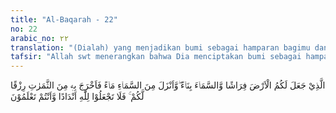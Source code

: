 ```yaml
---
title: "Al-Baqarah - 22"
no: 22
arabic_no: ٢٢
translation: "(Dialah) yang menjadikan bumi sebagai hamparan bagimu dan langit sebagai atap, dan Dialah yang menurunkan air (hujan) dari langit, lalu Dia hasilkan dengan (hujan) itu buah-buahan sebagai rezeki untukmu. Karena itu janganlah kamu mengadakan tandingan-tandingan bagi Allah, padahal kamu mengetahui."
tafsir: "Allah swt menerangkan bahwa Dia menciptakan bumi sebagai hamparan dan langit sebagai atap, menurunkan air hujan, menumbuhkan tumbuh-tumbuhan dan menjadikan tumbuh-tumbuhan itu berbuah. Semuanya diciptakan Allah untuk manusia, agar manusia memperhatikan proses penciptaan itu, merenungkan, mempelajari dan mengolahnya sehingga bermanfaat bagi manusia dan kemanusiaan sesuai dengan yang telah diturunkan Allah. Dengan jelas Allah menerangkan dalam ayat ini terutama pada bagian yang mengungkapkan Dan Dialah yang menurunkan air (hujan) dari langit lalu Dia hasilkan dengan (hujan) itu buah-buahan. \n\nDengan terang Allah menyebutkan bumi, langit dan benda-benda langit, seperti matahari dan bintang-bintang adalah ciptaan Allah yang merupakan satu kesatuan dan semuanya diatur dengan satu kesatuan sitem yang dalam ilmu pengetahuan modern disebut ekosistem. Selama belum dirusak oleh tangan-tangan manusia yang memperturutkan hawa nafsunya, semua berjalan dengan tertib dan teratur.\n\nLaut yang luas yang disinari panas matahari kemudian menyebabkan uap air yang banyak. Uap air ini naik ke atas menjadi awan dan mendung, kemudian disebarkan oleh angin ke seluruh permukaan bumi, sehingga uap air yang banyak sekali ini di atas gunung-gunung menjadi dingin dan kemudian menjadi titik-titik dan menjadi hujan dapat mengairi permukaan bumi yang luas, bukan hanya timbul hujan di atas laut, tetapi juga di darat, karena bantuan angin yang menyebarkannya.\n\nDisebabkan hujan yang turun dari langit itu kemudian bumi menjadi subur, berbagai tanaman buah, sayur, biji-bijian serta ubi dan sebagainya tumbuh dan memberikan banyak manfaat bagi manusia dan semua makhluk di bumi. Di samping itu, turunnya hujan juga menimbulkan sungai, danau dan sumur terisi air serta memperluas kesuburan bumi. Hutan yang lebat juga membantu menyalurkan air dalam bumi, membantu menyalurkan udara segar, menyejukkan udara yang panas dan memelihara kesuburan bumi.\n\nManusia dengan memanfaatkan perkembangan ilmu pengetahuan dan teknologi dapat mengetahui kapan banyak turun hujan dan kapan jarang hujan atau bahkan sama sekali tidak ada hujan, berdasarkan letak bintang di langit maupun peredaran angin. Juga dapat diketahui di mana berkumpulnya ikan-ikan di laut yang banyak sekali jenis dan ragamnya, bahkan ke mana burung-burung pergi pada musim-musim tertentu dapat diketahuinya.\n\nBerikut penjelasan saintis/ilmuan tentang langit sebagai atap: Atap untuk sebuah bangunan terutama diperlukan agar penghuni yang tinggal di dalamnya terhindar dari hujan dan panas matahari. Dalam konteks ayat di atas langit sebagai atap adalah perumpamaan yang ditujukan untuk bumi tempat kita hidup.\n\nSetiap saat, bumi dihujani benda angkasa yang antara lain adalah meteorit. Akan tetapi, sampai saat ini bumi tidak porak poranda. Hal ini disebabkan bumi diselimuti oleh gas atau udara yang bernama atmosfer. Sebelum sampai ke bumi, meteorid akan terpecah belah dan hancur saat memasuki atmosfer. Sebelum sampai ke atmosfer sinar yang dipancarkan matahari pun memecahkan meteorid yang ada. Radiasi sinar matahari inilah yang dapat meledakkan meteorid dalam perjalanannya ke bumi dan kemudian diserap oleh lapisan ozon. Dengan demikian atmosfer dan lapisan ozon merupakan selubung pengaman atau dengan kata lain boleh disebut sebagai atap bagi bumi. Bumi tidak mungkin dihuni oleh makhluk hidup tanpa adanya atap tersebut. Ayat lain yang menyatakan hal yang sama adalah al-Anbiya'/21: 32 yang artinya:\n\nDan Kami menjadikan langit sebagai atap yang terpelihara, namun mereka tetap berpaling dari tanda-tanda (kebesaran Allah) itu (matahari, bulan, angin, awan dan lain-lainnya). (al-Anbiya'/21: 32)\n\nTebal atmosfer mencapai 560 kilometer, diukur dari permukaan bumi. Penelitian mengenai atmosfer dimulai dengan menggunakan fenomena alam yang dapat dilihat dari bumi, seperti warna-warna indah saat matahari terbit dan terbenam, dan kilapan cahaya bintang. Dalam tahun-tahun belakangan ini, dengan menggunakan peralatan canggih yang ditaruh dalam satelit di luar angkasa, kita dapat mengerti lebih baik mengenai atmosfer dan fungsinya untuk bumi.\n\nSecara keseluruhan, dapat dikatakan bahwa kehidupan di bumi didukung oleh tiga hal, yaitu adanya atmosfer, adanya energi yang datang dari sinar matahari, dan hadirnya medan magnet bumi. \n\nAtmosfer diketahui menyerap sebagian besar energi sinar matahari, mendaur ulang air dan beberapa komponen kimia lainnya, dan bekerjasama dengan muatan listrik dan magnet yang ada untuk menghasilkan cuaca yang nyaman. Atmosfer juga melindungi kehidupan bumi dari ruang angkasa yang hampa udara dan bersuhu rendah.\n\nAtmosfer terdiri atas lapisan-lapisan gas yang berbeda-beda. Empat lapisan dapat dibedakan berdasarkan perbedaan suhu, perbedaan komposisi bahan kimia, pergerakan-pergerakan bahan kimia di dalamnya, dan perbedaan kepadatan udara. Keempat lapisan tersebut adalah Troposfer, Stratosfer, Mesosfer, dan Thermosfer, atau dapat pula dibagi menjadi tujuh seperti yang dijelaskan pada al-Baqarah/2: 29.\n\nKomposisi gas di atmosfer terutama terdiri atas nitrogen (78%), oksigen (21%) dan argon (1%). Beberapa komponen yang sangat berpengaruh pada iklim dan cuaca juga hadir, meski dalam jumlah yang sangat kecil seperti uap air (0,25%), karbondioksida (0,036%) dan ozone (0,015%)\n\nPerihal angin, awan dan air hujan\n\nHubungan angin dan awan yang kemudian menghasilkan hujan dapat dijelaskan dengan melihat pada siklus air. Siklus air berlangsung mulai penguapan air laut yang membubung ke atas menjadi awan lalu turun ke bumi dalam bentuk tetes air hujan, kemudian air yang turun dalam bentuk hujan itu kembali lagi ke laut melalui sungai dan air bawah tanah. Al-Qur'an tidak menyebut secara rinci siklus air seperti itu, akan tetapi, banyak ayat yang menjelaskan beberapa bagian dari proses keseluruhannya secara sangat akurat. Antara lain dua ayat di bawah ini.\n\nAllah-lah yang mengirimkan angin, lalu angin itu menggerakkan awan dan Allah membentangkannya di langit menurut yang Dia kehendaki, dan menjadikannya bergumpal-gumpal, lalu engkau lihat hujan keluar dari celah-celahnya, maka apabila Dia menurunkannya kepada kepada hamba-hamba-Nya yang Dia kehendaki tiba-tiba mereka gembira. (ar-Rum/30: 48)\n\nTidakkah engkau melihat bahwa Allah menjadikan awan bergerak perlahan, kemudian mengumpulkannya, lalu Dia menjadikannya bertumpuk-tumpuk, lalu engkau melihat hujan keluar dari celah-celahnya, dan Dia (juga) menurunkan (butiran-butiran) es dari langit, (yaitu) dari (gumpalan-gumpalan awan seperti) gunung-gunung, maka ditimpakan-Nya kepada siapa yang Dia kehendaki dan dihindarkan-Nya dari siapa yang Dia kehendaki. Kilauan kilatnya hampir-hampir menghilangkan penglihatan. (an-Nur/24: 43)\n\nKedua ayat di atas menggambarkan tahapan-tahapan pembentukan awan yang menghasilkan hujan, yang dalam gilirannya, merupakan salah satu tahap dalam siklus air. Dengan melihat lebih cermat kedua ayat di atas maka tampak nyata adanya dua fenomena. Pertama adalah penyebaran awan dan lainnya adalah penyatuan awan. Dua proses yang berlawanan terjadi sehingga awan hujan dapat dibentuk. Dua proses yang disebutkan dalam Al-Qur'an ini baru ditemukan oleh ilmu meteorologi modern sekitar 200 tahun yang lalu.\n\nAda dua tipe awan yang dapat menghasilkan hujan. Keduanya dapat diklasifikasikan berdasarkan bentuknya, yaitu stratus (tipe berlapis) dan cumulus (tipe menumpuk). \n\nPada tipe awan yang berlapis, dua tahapan penting yang terjadi adalah tahap awan tipe stratus dan nimbostratus (nimbo artinya hujan). Ayat pertama di atas (ar-Rum/30: 48), secara sangat jelas memberikan informasi mengenai formasi awan yang berlapis. Tipe awan semacam itu hanya akan terbentuk dalam kondisi angin yang bertiup secara bertahap dan secara perlahan menaikan awan ke atas. Selanjutnya, awan tersebut akan berbentuk seperti lapisan-lapisan yang melebar (\"Allah-lah yang mengirimkan angin, lalu angin itu menggerakkan awan dan Allah membentangkannya di langit.....\").\n\nApabila kondisinya cocok, (antara lain jika suhu cukup rendah dan kadar air cukup tinggi) maka butir-butir air akan menyatu dan menjadi butiran-butiran air yang lebih besar. Kita dapat melihat proses tersebut sebagai menghitamnya awan. Dalam terjemahan Quraish Shihab, bagian ini disebutkan sebagai: \"......dan menjadikannya bergumpal-gumpal....\". Namun dalam terjemahan Al-Qur'an dalam bahasa Inggris, bagian ini diterjemahkan sebagai: \".... and makes them dark...\". Akhirnya, butiran air hujan akan jatuh dari awan: \".....lalu engkau lihat hujan keluar dari celah-celahnya....\".\n\nTipe awan yang kedua yang dapat menghasilkan hujan adalah tipe awan yang bertumpuk-tumpuk. Awan ini terbagi berdasarkan bentuknya dalam beberapa nama, yaitu cumulus, cumulonimbus dan stratocumulus. Awan ini ditandai oleh bentuknya yang bergumpal-gumpal dan saling bertumpuk. Cumulus dan cumulonimbus adalah tipe awan yang bergumpal-gumpal, sedangkan stratocumulus tidak bergumpal, sedikit menipis dan melebar. Ayat kedua (an-Nur/24: 43) menjelaskan pembentukan tipe awan ini. \n\nAwan tipe ini dibentuk oleh angin keras yang mengarah ke atas dan ke bawah (\"....bahwa Allah menggerakkan awan...\"). Dalam terjemahan Al-Qur'an bahasa Inggris, bagian ayat ini diterjemahkan sebagai: \"...drives clouds with force...\". Mendorong awan dengan kuat. Ketika gumpalan awan terjadi, mereka menyatu menjadi gumpalan awan raksasa, bertumpuk-tumpuk satu sama lain. Pada titik ini, awan cumulus atau cumulonimbus sudah dapat menghasilkan air hujan.\n\nKalimat selanjutnya dari ayat ini, nampaknya menggambarkan secara khusus terjadinya cumulonimbus, suatu keadaan awan yang dikenal dengan nama awan badai. Tumpukan gumpalan awan yang menjulang ke atas ini apabila di lihat dari bawah mirip dengan bentuk gunung. Dengan menjulang tinggi ke angkasa maka butir air yang sudah terbentuk akan membeku menjadi butiran es (\"..... .lalu Dia menjadikannya bertumpuk-tumpuk, lalu engkau melihat hujan keluar dari celah-celahnya, dan Dia (juga) menurunkan (butiran-butiran) es dari langit, (yaitu) dari (gumpalan-gumpalan awan seperti) gunung-gunung....\"), Awan cumulonimbus juga menghasilkan ciptaan Tuhan yang sangat berharga, yaitu halilintar (\"...kilauan kilatnya hampir-hampir menghilangkan penglihatan.\")\n\nAyat lain yang terkait dengan siklus air yang bertalian dengan tahap lain di luar hujan adalah Surah Gafir/23: 18 yang artinya sebagai berikut:\n\nDan Kami turunkan air dari langit dengan suatu ukuran; lalu Kami jadikan air itu menetap di bumi, dan pasti Kami berkuasa melenyapkannya. (Gafir /23: 18)\n\nAyat ini menyatakan dengan jelas bahwa air hujan diserap oleh tanah tapi tidak hilang. Artinya air tanah masih dapat dialirkan. Dua ayat di bawah ini juga menggambarkan cara aliran air, yaitu aliran permukaan (ar-Ra'd/13: 17) dan aliran air tanah (az-Zumar/39: 21) yang artinya demikian:\n\nAllah telah menurunkan air (hujan) dari langit, maka mengalirlah ia (air) di lembah-lembah menurut ukurannya, maka arus itu membawa buih yang mengambang. Dan dari apa (logam) yang mereka lebur dalam api untuk membuat perhiasan atau alat-alat, ada (pula) buihnya seperti (buih arus) itu. Demikianlah Allah membuat perumpamaan tentang yang benar dan yang batil. Adapun buih, akan hilang sebagai sesuatu yang tidak ada gunanya; tetapi yang bermanfaat bagi manusia, akan tetap ada di bumi. Demikianlah Allah membuat perumpamaan. (ar-Ra'd/13 : 17)\n\nApakah engkau tidak memperhatikan, bahwa Allah menurunkan air dari langit, lalu diatur-Nya menjadi sumber-sumber air di bumi, kemudian dengan air itu ditumbuhkannya “tanaman tanaman yang bermacam-macam warnanya, kemudian dijadikan-Nya hancur, berderai-derai. Sungguh, pada yang demikian itu terdapat pelajaran bagi yang mempunyai akal sehat. (az-Zumar/39: 21)\n\nBanyak ayat lainnya dalam Al-Qur'an yang membicarakan mengenai siklus air, seperti Gafir /40:13; al-Mu'minÅ«n /23: 18; al-Furqan/25: 48; al-'Ankabut/29: 63, dan lainnya. Semua ayat-ayat tersebut menyatakan hal yang bersinggungan dengan berbagai ayat yang diacu di muka. Beberapa ayat lainnya juga berbicara mengenai air, namun dengan konteks yang berbeda, seperti yang dapat dilihat dalam surah al-Waqi'ah/56: 68-70 yang artinya:\n\nPernahkah kamu memperhatikan air yang kamu minum? Kamukah yang menurunkannya dari awan ataukah Kami yang menurunkan? Sekiranya Kami menghendaki, niscaya Kami menjadikannya asin. Mengapa kamu tidak bersyukur? (al-Waqi'ah/56: 68-70)\n\nAyat yang berupa kalimat pertanyaan ini menekankan akan ketidak berdayaan manusia dalam mimpi yang paling tua yaitu mengontrol hujan. Fakta memperlihatkan bahwa hujan buatan tidak akan dapat diadakan apabila awan dengan kondisi tertentu tidak tersedia. Awan tersebut harus memiliki berbagai partikel dalam kadar tertentu, kadar air yang tinggi yang dibawa angin yang naik ke atas, dan terdapat perkembangan tumpukan awan yang mengarah ke atas. Apabila semua karakter ini terdapat pada awan tersebut, barulah hujan buatan dapat dilaksanakan. Akan tetapi, para ahli meteorologi masih mempertanyakan efektivitas cara ini.\n\nAyat yang berkenaan dengan siklus air selanjutnya adalah ayat yang menjelaskan mengenai sungai-sungai besar dan lautan.\n\nDan Dialah yang membiarkan dua laut mengalir (berdampingan); yang ini tawar dan segar dan yang lain asin lagi pahit, dan Dia jadikan antara keduanya dinding dan batas yang tidak tertembus. (al-Furqan/25: 53)\n\nDeskripsi sungai besar, muara sungai besar dan laut diwartakan dalam bentuk rasa airnya oleh ayat di atas. Di muara sungai atau estuari, terjadi penggabungan air tawar dan air asin. Namun cara bercampurnya sangat unik. Air tawar yang ditumpahkan ke laut akan tetap tawar sampai jauh ke tengah laut, sebelum benar-benar bercampur dengan air asin. Percampuran terjadi jauh dari mulut sungai di tengah laut.\n\nSatu ayat lagi terkait (tidak langsung) dengan turunnya hujan adalah at-tur/52: 44 yang artinya:\n\nDan jika mereka melihat gumpalan-gumpalan awan berjatuhan dari langit, mereka berkata: Itu adalah awan yang bergumpal-gumpal. (at-tur /52: 44)\n\nAyat ini turun untuk menjawab tantangan dari beberapa orang kafir agar Nabi Muhammad menjatuhkan langit di kepala mereka. Mereka menduga bahwa langit adalah lempengan atau kepingan yang menjadi atap dunia. Allah tidak menjawab tantangan mereka di sini dan menjelaskan bahwa mereka hanya akan menemukan awan. Sesuatu yang tidak akan dapat dimengerti oleh mereka pada saat itu.\n\nOrang-orang beriman hanya diperintahkan Allah untuk menjaga konservasi alam ini, karena banyak orang-orang kafir dan durhaka yang menyalahgunakan ilmu pengetahuan untuk merusak alam. Orang beriman sebagai khalifatullah fil ardh bertugas memelihara lingkungan hidup dan memanfaatkannya untuk mencapai kemanfaatan hidup sehingga kesejahteraan dan kebahagiaan dapat dinikmati dan disyukuri oleh setiap manusia. Karena Allah yang memberikan nikmat-nikmat itu, maka manusia wajib menyembah Allah saja.\n\nAllah memberikan semua nikmat itu agar manusia bertakwa dan melaksanakan tugas-tugasnya sebagai seorang hamba Allah.\n\nTugas-tugas itu dapat dipahami dari firman Allah:\n\nAku tidak menciptakan jin dan manusia melainkan agar mereka beribadah kepada-Ku. (adz-dzariyat/51: 56)\n\nAllah swt menguji manusia dalam melaksanakan tugas yang diberikan kepadanya, dengan firman-Nya:\n\nYang menciptakan mati dan hidup, untuk menguji kamu, siapa di antara kamu yang lebih baik amalnya. ¦( al-Mulk/67: 2)\n\nKarena manusia telah mengetahui perintah-perintah itu dan mengetahui tentang keesaan dan kekuasaan Allah, maka Allah memberi peringatan, \"Janganlah manusia menjadikan tuhan-tuhan yang lain di samping Allah dan jangan mengatakan bahwa Allah berbilang.\""
---
```

 الَّذِيْ جَعَلَ لَكُمُ الْاَرْضَ فِرَاشًا وَّالسَّمَاۤءَ بِنَاۤءً  ۖوَّاَنْزَلَ مِنَ السَّمَاۤءِ مَاۤءً فَاَخْرَجَ بِهٖ مِنَ الثَّمَرٰتِ رِزْقًا لَّكُمْ ۚ فَلَا تَجْعَلُوْا لِلّٰهِ اَنْدَادًا وَّاَنْتُمْ تَعْلَمُوْنَ 